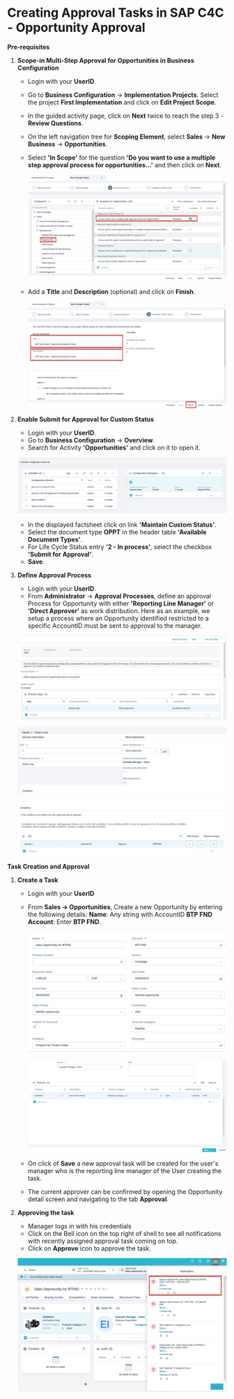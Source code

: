 
# Creating Approval Tasks in SAP C4C - Opportunity Approval

**Pre-requisites**

1. **Scope-in Multi-Step Approval for Opportunities in Business Configuration**

    * Login with your **UserID**.
    * Go to **Business Configuration** → **Implementation Projects**. Select the project **First Implementation** and click on **Edit Project Scope**.
    * In the guided activity page, click on **Next** twice to reach the step 3 - **Review Questions**.
    * On the left navigation tree for **Scoping Element**, select **Sales** → **New Business** → **Opportunities**.
    * Select **'In Scope'** for the question **'Do you want to use a multiple step approval process for opportunities...'** and then click on **Next**.
    
      ![Review-Questions](images/Review-Questions.png)
      
    * Add a **Title** and **Description** (optional) and click on **Finish**.

      ![Complete- Project- Setup](images/Complete-project-setup.png)
      
      
2. **Enable Submit for Approval for Custom Status**

    * Login with your **UserID**.
    * Go to **Business Configuration** → **Overview**.
    * Search for  Activity **'Opportunities'** and click on it to open it.
    
    ![Activities](images/Activity-Opportunities.png)
    
    * In the displayed factsheet click on link **'Maintain Custom Status'**.
    * Select the document type **OPPT** in the header table **'Available Document Types'**.
    * For Life Cycle Status entry **'2 - In process'**, select the checkbox **'Submit for Approval'**.
    * **Save**.


3. **Define Approval Process**

    * Login with your **UserID**.
    * From **Administrator** → **Approval Processes**, define an approval Process for Opportunity with either **'Reporting Line Manager'** or **'Direct Approver'** as work distribution. Here as an example, we setup a process where an Opportunity identified restricted to a specific AccountID must be sent to approval to the manager.
    
    ![Approval-process](images/Approval-process.png)
    
    
    ![Approval-process1](images/App-pr-1.png)
    
    
    ![Approval-process2](images/App-pr-2.png)
    
    


**Task Creation and Approval**

1. **Create a Task**

    * Login with your **UserID**
    * From **Sales → Opportunities**, Create a new Opportunity by entering the following details:
    **Name**: Any string with AccountID **BTP FND**
    **Account**: Enter **BTP FND**.
    
      ![Approval-task](images/Task-1.png)
      
      
      ![Approval-task](images/Task-2.png)
      
      
    * On click of **Save** a new approval task will be created for the user's manager who is the reporting line manager of the User creating the task. 
   
    * The current approver can be confirmed by opening the Opportunity detail screen and navigating to the tab **Approval**.

      
      
2. **Approving the task**

    * Manager logs in with his credentials
    * Click on the Bell icon on the top right of shell to see all notifications with recently assigned approval task coming on top.
    * Click on **Approve** icon to approve the task.
    
    
    ![Task-inbox](images/Task-inbox.png)
    
    
    

